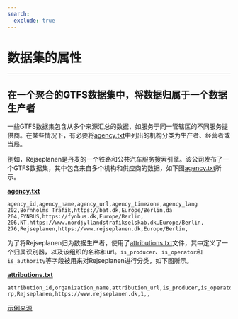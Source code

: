 ```yaml
---
search:
  exclude: true
---
```


# 数据集的属性

<hr/>

## 在一个聚合的GTFS数据集中，将数据归属于一个数据生产者

一些GTFS数据集包含从多个来源汇总的数据，如服务于同一管辖区的不同服务提供商。在某些情况下，有必要将[agency.txt](../../reference/#agencytxt)中列出的机构分类为生产者、经营者或当局。

例如，Rejseplanen是丹麦的一个铁路和公共汽车服务搜索引擎。该公司发布了一个GTFS数据集，其中包含来自多个机构和供应商的数据，如下图[agency.txt](../../reference/#agencytxt)所示。

[**agency.txt**](../../reference/#agencytxt)

    agency_id,agency_name,agency_url,agency_timezone,agency_lang
    202,Bornholms Trafik,https://bat.dk,Europe/Berlin,da
    204,FYNBUS,https://fynbus.dk,Europe/Berlin,
    206,NT,https://www.nordjyllandstrafikselskab.dk,Europe/Berlin,
    276,Rejseplanen,https://www.rejseplanen.dk,Europe/Berlin,

为了将Rejseplanen归为数据生产者，使用了[attributions.txt](../../reference/#attributionstxt)文件，其中定义了一个归属识别器，以及该组织的名称和url。`is_producer`、`is_operator`和`is_authority`等字段被用来对Rejseplanen进行分类，如下图所示。

[**attributions.txt**](../../reference/#attributionstxt)

    attribution_id,organization_name,attribution_url,is_producer,is_operator,is_authority
    rp,Rejseplanen,https://www.rejseplanen.dk,1,,

[示例来源](http://www.rejseplanen.info/labs/GTFS.zip)
